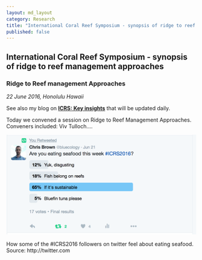 ```yaml
---
layout: md_layout
category: Research
title: "International Coral Reef Symposium - synopsis of ridge to reef management approaches"
published: false  
---
```



## International Coral Reef Symposium - synopsis of ridge to reef management approaches   

### Ridge to Reef management Approaches  

*22 June 2016, Honolulu Hawaii*

See also my blog on [**ICRS: Key insights**](http://www.seascapemodels.org/research/2016/06/21/ICRS-key-insights.html) that will be updated daily.  

Today we convened a session on Ridge to Reef Management Approaches.  
Conveners included: Viv Tulloch....   



<div class = "image_caption">
<img src ="/Images/icrs-pic-tweet-11.png" alt="" class="image_float"/>
<p>
How some of the #ICRS2016 followers on twitter feel about eating seafood. Source: http://twitter.com </p>
</div>  
